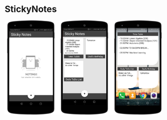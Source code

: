 # StickyNotes
<img src="https://github.com/waqarshakeel29/StickyNotes/blob/master/image.png" alt="alt text">
